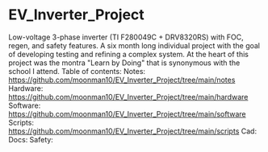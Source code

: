 # EV_Inverter_Project
Low-voltage 3-phase inverter (TI F280049C + DRV8320RS) with FOC, regen, and safety features. A six month long individual project with the goal of developing testing and refining a complex system. At the heart of this project was the montra "Learn by Doing" that is synonymous with the school I attend.
Table of contents:
Notes: https://github.com/moonman10/EV_Inverter_Project/tree/main/notes
Hardware: https://github.com/moonman10/EV_Inverter_Project/tree/main/hardware
Software: https://github.com/moonman10/EV_Inverter_Project/tree/main/software
Scripts: https://github.com/moonman10/EV_Inverter_Project/tree/main/scripts
Cad:
Docs:
Safety:
